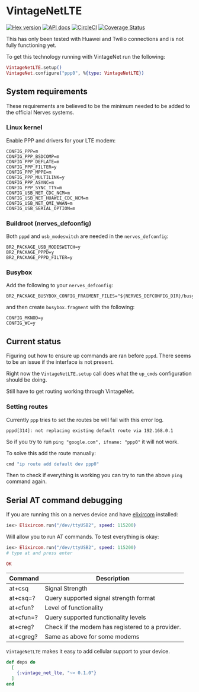 # VintageNetLTE

[![Hex version](https://img.shields.io/hexpm/v/vintage_net_lte.svg "Hex version")](https://hex.pm/packages/vintage_net_lte)
[![API docs](https://img.shields.io/hexpm/v/vintage_net_lte.svg?label=hexdocs "API docs")](https://hexdocs.pm/vintage_net_lte/VintageNetEthernet.html)
[![CircleCI](https://circleci.com/gh/nerves-networking/vintage_net_lte.svg?style=svg)](https://circleci.com/gh/nerves-networking/vintage_net_lte)
[![Coverage Status](https://coveralls.io/repos/github/nerves-networking/vintage_net_lte/badge.svg?branch=master)](https://coveralls.io/github/nerves-networking/vintage_net_lte?branch=master)

This has only been tested with Huawei and Twilio connections and is not fully
functioning yet.

To get this technology running with VintageNet run the following:

```elixir
VintageNetLTE.setup()
VintageNet.configure("ppp0", %{type: VintageNetLTE})
```

## System requirements

These requirements are believed to be the minimum needed to be added to the
official Nerves systems.

### Linux kernel

Enable PPP and drivers for your LTE modem:

```text
CONFIG_PPP=m
CONFIG_PPP_BSDCOMP=m
CONFIG_PPP_DEFLATE=m
CONFIG_PPP_FILTER=y
CONFIG_PPP_MPPE=m
CONFIG_PPP_MULTILINK=y
CONFIG_PPP_ASYNC=m
CONFIG_PPP_SYNC_TTY=m
CONFIG_USB_NET_CDC_NCM=m
CONFIG_USB_NET_HUAWEI_CDC_NCM=m
CONFIG_USB_NET_QMI_WWAN=m
CONFIG_USB_SERIAL_OPTION=m
```

### Buildroot (nerves_defconfig)

Both `pppd` and `usb_modeswitch` are needed in the `nerves_defconfig`:

```text
BR2_PACKAGE_USB_MODESWITCH=y
BR2_PACKAGE_PPPD=y
BR2_PACKAGE_PPPD_FILTER=y
```

### Busybox

Add the following to your `nerves_defconfig`:

```text
BR2_PACKAGE_BUSYBOX_CONFIG_FRAGMENT_FILES="${NERVES_DEFCONFIG_DIR}/busybox.fragment"
```

and then create `busybox.fragment` with the following:

```text
CONFIG_MKNOD=y
CONFIG_WC=y
```

## Current status

Figuring out how to ensure up commands are ran before `pppd`. There seems to be
an issue if the interface is not present.

Right now the `VintageNetLTE.setup` call does what the `up_cmds` configuration
should be doing.

Still have to get routing working through VintageNet.

### Setting routes

Currently `ppp` tries to set the routes be will fail with this error log.

```text
pppd[314]: not replacing existing default route via 192.168.0.1
```

So if you try to run `ping "google.com", ifname: "ppp0"` it will not work.

To solve this add the route manually:

```elixir
cmd "ip route add default dev ppp0"
```

Then to check if everything is working you can try to run the above `ping` command
again.

## Serial AT command debugging

If you are running this on a nerves device and have
[elixircom](https://github.com/mattludwigs/elixircom) installed:

```elixir
iex> Elixircom.run("/dev/ttyUSB2", speed: 115200)
```

Will allow you to run AT commands. To test everything is okay:

```elixir
iex> Elixircom.run("/dev/ttyUSB2", speed: 115200)
# type at and press enter

OK
```

Command    | Description
-----------|-----------------------
at+csq     | Signal Strength
at+csq=?   | Query supported signal strength format
at+cfun?   | Level of functionality
at+cfun=?  | Query supported functionality levels
at+creg?   | Check if the modem has registered to a provider.
at+cgreg?  | Same as above for some modems

`VintageNetLTE` makes it easy to add cellular support to your device.

```elixir
def deps do
  [
    {:vintage_net_lte, "~> 0.1.0"}
  ]
end
```

